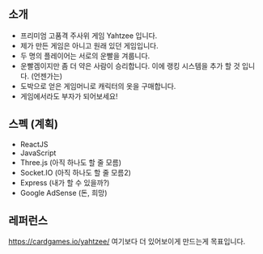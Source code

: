 ## 소개
- 프리미엄 고품격 주사위 게임 Yahtzee 입니다.
- 제가 만든 게임은 아니고 원래 있던 게임입니다.
- 두 명의 플레이어는 서로의 운빨을 겨룹니다.
- 운빨겜이지만 좀 더 약은 사람이 승리합니다. 이에 랭킹 시스템을 추가 할 것 입니다. (언젠가는)
- 도박으로 얻은 게임머니로 캐릭터의 옷을 구매합니다.
- 게임에서라도 부자가 되어보세요!

## 스펙 (계획)
- ReactJS
- JavaScript
- Three.js (아직 하나도 할 줄 모름)
- Socket.IO (아직 하나도 할 줄 모름2)
- Express (내가 할 수 있을까?)
- Google AdSense (돈, 희망)

## 레퍼런스
https://cardgames.io/yahtzee/
여기보다 더 있어보이게 만드는게 목표입니다.